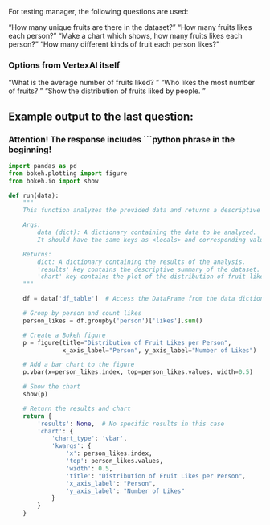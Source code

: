 

For testing manager, the following questions are used:

<q>How many unique fruits are there in the dataset?</q>
<q>How many fruits likes each person?</q>
<q>Make a chart which shows, how many fruits likes each person?</q>
<q>How many different kinds of fruit each person likes?</q>

### Options from VertexAI itself
<q>What is the average number of fruits liked? </q>
<q>Who likes the most number of fruits? </q>
<q>Show the distribution of fruits liked by people. </q>

## Example output to the last question:

### Attention! The response includes \```python phrase in the beginning!

```python
import pandas as pd
from bokeh.plotting import figure
from bokeh.io import show

def run(data):
    """
    This function analyzes the provided data and returns a descriptive summary.

    Args:
        data (dict): A dictionary containing the data to be analyzed.
        It should have the same keys as <locals> and corresponding values.

    Returns:
        dict: A dictionary containing the results of the analysis.
        'results' key contains the descriptive summary of the dataset.
        'chart' key contains the plot of the distribution of fruit likes per person.
    """

    df = data['df_table']  # Access the DataFrame from the data dictionary

    # Group by person and count likes
    person_likes = df.groupby('person')['likes'].sum()

    # Create a Bokeh figure
    p = figure(title="Distribution of Fruit Likes per Person",
               x_axis_label="Person", y_axis_label="Number of Likes")

    # Add a bar chart to the figure
    p.vbar(x=person_likes.index, top=person_likes.values, width=0.5)

    # Show the chart
    show(p)

    # Return the results and chart
    return {
        'results': None,  # No specific results in this case
        'chart': {
            'chart_type': 'vbar',
            'kwargs': {
                'x': person_likes.index,
                'top': person_likes.values,
                'width': 0.5,
                'title': "Distribution of Fruit Likes per Person",
                'x_axis_label': "Person",
                'y_axis_label': "Number of Likes"
            }
        }
    }
```
